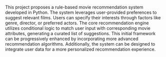 This project proposes a rule-based movie recommendation system developed in Python. The system leverages user-provided preferences to suggest relevant films. Users can specify their interests through factors like genre, director, or preferred actors. The core recommendation engine utilizes conditional logic to match user input with corresponding movie attributes, generating a curated list of suggestions. This initial framework can be progressively enhanced by incorporating more advanced recommendation algorithms. Additionally, the system can be designed to integrate user data for a more personalized recommendation experience.

